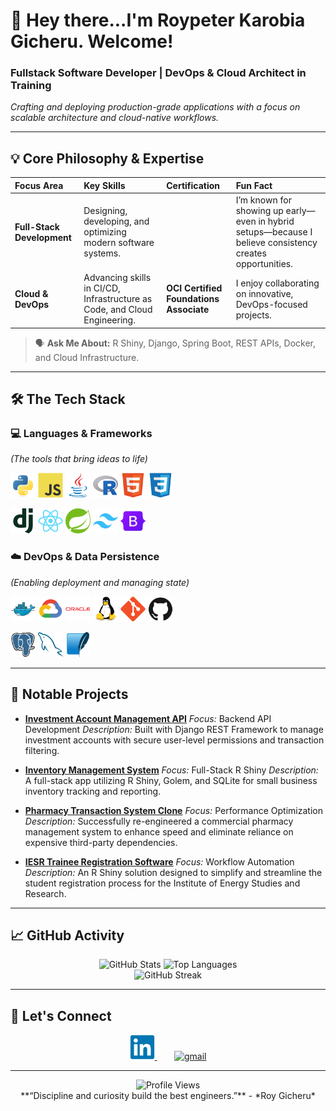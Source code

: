 # 🌟 Hey there...I'm Roypeter Karobia Gicheru. Welcome!

### **Fullstack Software Developer** | **DevOps & Cloud Architect in Training**
*Crafting and deploying production-grade applications with a focus on scalable architecture and cloud-native workflows.*

---

## 💡 Core Philosophy & Expertise

| Focus Area | Key Skills | Certification | Fun Fact |
| :--- | :--- | :--- | :--- |
| **Full-Stack Development** | Designing, developing, and optimizing modern software systems. | | I’m known for showing up early—even in hybrid setups—because I believe consistency creates opportunities. |
| **Cloud & DevOps** | Advancing skills in CI/CD, Infrastructure as Code, and Cloud Engineering. | **OCI Certified Foundations Associate** | I enjoy collaborating on innovative, DevOps-focused projects. |

> 🗣️ **Ask Me About:** R Shiny, Django, Spring Boot, REST APIs, Docker, and Cloud Infrastructure.

---

## 🛠️ The Tech Stack

### 💻 Languages & Frameworks
*(The tools that bring ideas to life)*
<p align="left">
  <img src="https://raw.githubusercontent.com/devicons/devicon/master/icons/python/python-original.svg" alt="python" width="40" height="40">
  <img src="https://raw.githubusercontent.com/devicons/devicon/master/icons/javascript/javascript-original.svg" alt="javascript" width="40" height="40">
  <img src="https://raw.githubusercontent.com/devicons/devicon/master/icons/java/java-original.svg" alt="java" width="40" height="40">
  <img src="https://raw.githubusercontent.com/devicons/devicon/master/icons/r/r-original.svg" alt="r" width="40" height="40">
  <img src="https://raw.githubusercontent.com/devicons/devicon/master/icons/html5/html5-original.svg" alt="html5" width="40" height="40">
  <img src="https://raw.githubusercontent.com/devicons/devicon/master/icons/css3/css3-original.svg" alt="css3" width="40" height="40">
</p>
<p align="left">
  <img src="https://raw.githubusercontent.com/devicons/devicon/master/icons/django/django-plain.svg" alt="django" width="40" height="40">
  <img src="https://raw.githubusercontent.com/devicons/devicon/master/icons/react/react-original.svg" alt="react" width="40" height="40">
  <img src="https://raw.githubusercontent.com/devicons/devicon/master/icons/spring/spring-original.svg" alt="spring" width="40" height="40">
  <img src="https://raw.githubusercontent.com/devicons/devicon/master/icons/tailwindcss/tailwindcss-original.svg" alt="tailwind" width="40" height="40">
  <img src="https://raw.githubusercontent.com/devicons/devicon/master/icons/bootstrap/bootstrap-original.svg" alt="bootstrap" width="40" height="40">
</p>

### ☁️ DevOps & Data Persistence
*(Enabling deployment and managing state)*
<p align="left">
  <img src="https://raw.githubusercontent.com/devicons/devicon/master/icons/docker/docker-original.svg" alt="docker" width="40" height="40">
  <img src="https://raw.githubusercontent.com/devicons/devicon/master/icons/googlecloud/googlecloud-original.svg" alt="gcp" width="40" height="40">
  <img src="https://raw.githubusercontent.com/devicons/devicon/master/icons/oracle/oracle-original.svg" alt="oracle cloud" width="40" height="40">
  <img src="https://raw.githubusercontent.com/devicons/devicon/master/icons/linux/linux-original.svg" alt="linux" width="40" height="40">
  <img src="https://raw.githubusercontent.com/devicons/devicon/master/icons/git/git-original.svg" alt="git" width="40" height="40">
  <img src="https://raw.githubusercontent.com/devicons/devicon/master/icons/github/github-original.svg" alt="github" width="40" height="40">
</p>
<p align="left">
  <img src="https://raw.githubusercontent.com/devicons/devicon/master/icons/postgresql/postgresql-original.svg" alt="postgresql" width="40" height="40">
  <img src="https://raw.githubusercontent.com/devicons/devicon/master/icons/mysql/mysql-original.svg" alt="mysql" width="40" height="40">
  <img src="https://raw.githubusercontent.com/devicons/devicon/master/icons/sqlite/sqlite-original.svg" alt="sqlite" width="40" height="40">
</p>

---

## 📂 Notable Projects

- **[Investment Account Management API](https://github.com/roygicheru/investment-api)**
  *Focus:* Backend API Development
  *Description:* Built with Django REST Framework to manage investment accounts with secure user-level permissions and transaction filtering.

- **[Inventory Management System](https://github.com/roygicheru/inventory-system)**
  *Focus:* Full-Stack R Shiny
  *Description:* A full-stack app utilizing R Shiny, Golem, and SQLite for small business inventory tracking and reporting.

- **[Pharmacy Transaction System Clone](https://github.com/roygicheru/pharmacy-clone)**
  *Focus:* Performance Optimization
  *Description:* Successfully re-engineered a commercial pharmacy management system to enhance speed and eliminate reliance on expensive third-party dependencies.

- **[IESR Trainee Registration Software](https://github.com/roygicheru/iesr-registration)**
  *Focus:* Workflow Automation
  *Description:* An R Shiny solution designed to simplify and streamline the student registration process for the Institute of Energy Studies and Research.

---

## 📈 GitHub Activity

<div align="center">
  <img src="https://github-readme-stats.vercel.app/api?username=roygicheru&show_icons=true&theme=radical&hide_border=true" alt="GitHub Stats" height="170">
  <img src="https://github-readme-stats.vercel.app/api/top-langs/?username=roygicheru&layout=compact&theme=radical&hide_border=true" alt="Top Languages" height="170">
</div>

<div align="center">
  <img src="https://github-readme-streak-stats.herokuapp.com/?user=roygicheru&theme=radical&hide_border=true" alt="GitHub Streak">
</div>

---

## 🔗 Let's Connect

<p align="center">
  <a href="https://www.linkedin.com/in/roy-gicheru-b3435b2b9/" target="_blank">
    <img src="https://raw.githubusercontent.com/devicons/devicon/master/icons/linkedin/linkedin-original.svg" alt="linkedin" width="40" height="40">
  </a>
  &nbsp;&nbsp;&nbsp;&nbsp;&nbsp;&nbsp; <a href="mailto:gicheru.k.roy@gmail.com" target="_blank">
    <img src="https://cdn.jsdelivr.net/gh/devicons/devicon/icons/google/google-original.svg" alt="gmail" width="40" height="40">
  </a>
</p>

---

<div align="center">
  <img src="https://komarev.com/ghpvc/?username=roygicheru&label=Profile%20Views&color=0e75b6&style=flat" alt="Profile Views">
</div>

<div align="center">  
  **“Discipline and curiosity build the best engineers.”** - *Roy Gicheru*
</div>
